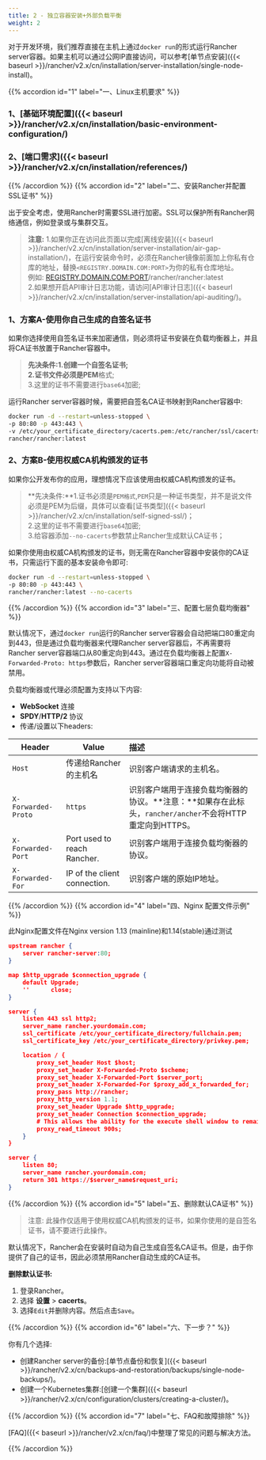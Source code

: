 ```yaml
---
title: 2 - 独立容器安装+外部负载平衡
weight: 2
---
```


对于开发环境，我们推荐直接在主机上通过`docker run`的形式运行Rancher server容器。如果主机可以通过公网IP直接访问，可以参考[单节点安装]({{< baseurl >}}/rancher/v2.x/cn/installation/server-installation/single-node-install)。

{{% accordion id="1" label="一、Linux主机要求" %}}

### 1、[基础环境配置]({{< baseurl >}}/rancher/v2.x/cn/installation/basic-environment-configuration/)

### 2、[端口需求]({{< baseurl >}}/rancher/v2.x/cn/installation/references/)

{{% /accordion %}}
{{% accordion id="2" label="二、安装Rancher并配置SSL证书" %}}

出于安全考虑，使用Rancher时需要SSL进行加密。SSL可以保护所有Rancher网络通信，例如登录或与集群交互。

> **注意:** 1.如果你正在访问此页面以完成[离线安装]({{< baseurl >}}/rancher/v2.x/cn/installation/server-installation/air-gap-installation/)，在运行安装命令时，必须在Rancher镜像前面加上你私有仓库的地址，替换`<REGISTRY.DOMAIN.COM:PORT>`为你的私有仓库地址。\
> 例如: <REGISTRY.DOMAIN.COM:PORT>/rancher/rancher:latest \
>2.如果想开启API审计日志功能，请访问[API审计日志]({{< baseurl >}}/rancher/v2.x/cn/installation/server-installation/api-auditing/)。

### 1、方案A-使用你自己生成的自签名证书

如果你选择使用自签名证书来加密通信，则必须将证书安装在负载均衡器上，并且将CA证书放置于Rancher容器中。

> **先决条件:**1.创建一个自签名证书;\
>2.证书文件必须是**PEM**格式;\
>3.这里的证书不需要进行`base64`加密;

运行Rancher server容器时候，需要把自签名CA证书映射到Rancher容器中:

```bash
docker run -d --restart=unless-stopped \
-p 80:80 -p 443:443 \
-v /etc/your_certificate_directory/cacerts.pem:/etc/rancher/ssl/cacerts.pem \
rancher/rancher:latest
```

### 2、方案B-使用权威CA机构颁发的证书

如果你公开发布你的应用，理想情况下应该使用由权威CA机构颁发的证书。

> **先决条件:**1.证书必须是`PEM格式`,`PEM`只是一种证书类型，并不是说文件必须是PEM为后缀，具体可以查看[证书类型]({{< baseurl >}}/rancher/v2.x/cn/installation/self-signed-ssl/)；\
>2.这里的证书不需要进行`base64`加密;\
>3.给容器添加`--no-cacerts`参数禁止Rancher生成默认CA证书；

如果你使用由权威CA机构颁发的证书，则无需在Rancher容器中安装你的CA证书，只需运行下面的基本安装命令即可:

```bash
docker run -d --restart=unless-stopped \
-p 80:80 -p 443:443 \
rancher/rancher:latest --no-cacerts
```

{{% /accordion %}}
{{% accordion id="3" label="三、配置七层负载均衡器" %}}

默认情况下，通过`docker run`运行的Rancher server容器会自动把端口80重定向到443，但是通过负载均衡器来代理Rancher server容器后，不再需要将Rancher server容器端口从80重定向到443。通过在负载均衡器上配置`X-Forwarded-Proto: https`参数后，Rancher server容器端口重定向功能将自动被禁用。

负载均衡器或代理必须配置为支持以下内容:

- **WebSocket** 连接
- **SPDY**/**HTTP/2** 协议
- 传递/设置以下headers:

| Header       | Value       | 描述     |
|-----------|-------------|:-----------|
| `Host`              | 传递给Rancher的主机名| 识别客户端请求的主机名。          |
| `X-Forwarded-Proto` | `https`     | 识别客户端用于连接负载均衡器的协议。**注意：**如果存在此标头，`rancher/ancher`不会将HTTP重定向到HTTPS。 |
| `X-Forwarded-Port`  | Port used to reach Rancher.  | 识别客户端用于连接负载均衡器的协议。   |
| `X-Forwarded-For`   | IP of the client connection.  | 识别客户端的原始IP地址。  |

{{% /accordion %}}
{{% accordion id="4" label="四、Nginx 配置文件示例" %}}

此Nginx配置文件在Nginx version 1.13 (mainline)和1.14(stable)通过测试

```json
upstream rancher {
    server rancher-server:80;
}

map $http_upgrade $connection_upgrade {
    default Upgrade;
    ''      close;
}

server {
    listen 443 ssl http2;
    server_name rancher.yourdomain.com;
    ssl_certificate /etc/your_certificate_directory/fullchain.pem;
    ssl_certificate_key /etc/your_certificate_directory/privkey.pem;

    location / {
        proxy_set_header Host $host;
        proxy_set_header X-Forwarded-Proto $scheme;
        proxy_set_header X-Forwarded-Port $server_port;
        proxy_set_header X-Forwarded-For $proxy_add_x_forwarded_for;
        proxy_pass http://rancher;
        proxy_http_version 1.1;
        proxy_set_header Upgrade $http_upgrade;
        proxy_set_header Connection $connection_upgrade;
        # This allows the ability for the execute shell window to remain open for up to 15 minutes. Without this parameter, the default is 1 minute and will automatically close.
        proxy_read_timeout 900s;
    }
}

server {
    listen 80;
    server_name rancher.yourdomain.com;
    return 301 https://$server_name$request_uri;
}
```

{{% /accordion %}}
{{% accordion id="5" label="五、删除默认CA证书" %}}

>注意: 此操作仅适用于使用权威CA机构颁发的证书，如果你使用的是自签名证书，请不要进行此操作。

默认情况下，Rancher会在安装时自动为自己生成自签名CA证书。但是，由于你提供了自己的证书，因此必须禁用Rancher自动生成的CA证书。

**删除默认证书:**

1. 登录Rancher。
2. 选择 **设置** > **cacerts**。
3. 选择`Edit`并删除内容。然后点击`Save`。

{{% /accordion %}}
{{% accordion id="6" label="六、下一步？" %}}

你有几个选择:

- 创建Rancher server的备份:[单节点备份和恢复]({{< baseurl >}}/rancher/v2.x/cn/backups-and-restoration/backups/single-node-backups/)。
- 创建一个Kubernetes集群:[创建一个集群]({{< baseurl >}}/rancher/v2.x/cn/configuration/clusters/creating-a-cluster/)。

{{% /accordion %}}
{{% accordion id="7" label="七、FAQ和故障排除" %}}

[FAQ]({{< baseurl >}}/rancher/v2.x/cn/faq/)中整理了常见的问题与解决方法。

{{% /accordion %}}
